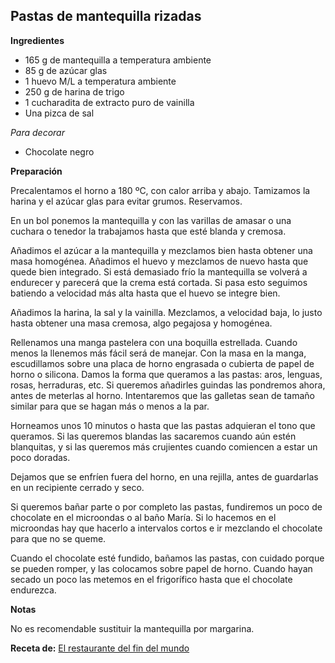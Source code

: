 ## Pastas de mantequilla rizadas

**Ingredientes**

- 165 g de mantequilla a temperatura ambiente
- 85 g de azúcar glas
- 1 huevo M/L a temperatura ambiente
- 250 g de harina de trigo
- 1 cucharadita de extracto puro de vainilla
- Una pizca de sal

*Para decorar*

- Chocolate negro

**Preparación**

Precalentamos el horno a 180 ºC, con calor arriba y abajo. Tamizamos la harina y el azúcar glas para evitar grumos. Reservamos.

En un bol ponemos la mantequilla y con las varillas de amasar o una cuchara o tenedor la trabajamos hasta que esté blanda y cremosa.

Añadimos el azúcar a la mantequilla y mezclamos bien hasta obtener una masa homogénea. Añadimos el huevo y mezclamos de nuevo hasta que quede bien integrado. Si está demasiado frío la mantequilla se volverá a endurecer y parecerá que la crema está cortada. Si pasa esto seguimos batiendo a velocidad más alta hasta que el huevo se integre bien.

Añadimos la harina, la sal y la vainilla. Mezclamos, a velocidad baja, lo justo hasta obtener una masa cremosa, algo pegajosa y homogénea.

Rellenamos una manga pastelera con una boquilla estrellada. Cuando menos la llenemos más fácil será de manejar. Con la masa en la manga, escudillamos sobre una placa de horno engrasada o cubierta de papel de horno o silicona. Damos la forma que queramos a las pastas: aros, lenguas, rosas, herraduras, etc. Si queremos añadirles guindas las pondremos ahora, antes de meterlas al horno. Intentaremos que las galletas sean de tamaño similar para que se hagan más o menos a la par.

Horneamos unos 10 minutos o hasta que las pastas adquieran el tono que queramos. Si las queremos blandas las sacaremos cuando aún estén blanquitas, y si las queremos más crujientes cuando comiencen a estar un poco doradas.

Dejamos que se enfríen fuera del horno, en una rejilla, antes de guardarlas en un recipiente cerrado y seco.

Si queremos bañar parte o por completo las pastas, fundiremos un poco de chocolate en el microondas o al baño María. Si lo hacemos en el microondas hay que hacerlo a intervalos cortos e ir mezclando el chocolate para que no se queme.

Cuando el chocolate esté fundido, bañamos las pastas, con cuidado porque se pueden romper, y las colocamos sobre papel de horno. Cuando hayan secado un poco las metemos en el frigorífico hasta que el chocolate endurezca.

**Notas**

No es recomendable sustituir la mantequilla por margarina. 

**Receta de:** [El restaurante del fin del mundo](http://restaurantefinmundo.blogspot.com.es/2014/10/como-hacer-las-clasicas-pastas-de.html)